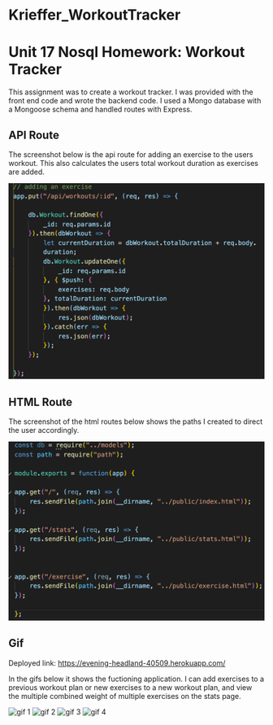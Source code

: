 # Krieffer_WorkoutTracker

# Unit 17 Nosql Homework: Workout Tracker
  This assignment was to create a workout tracker. I was provided with the front end code and wrote the backend code. I used a Mongo database with a Mongoose schema and handled routes with Express.

## API Route
  The screenshot below is the api route for adding an exercise to the users workout. This also calculates the users total workout duration as exercises are added. 
  
![api route screenshot](https://github.com/Krieffer21/Krieffer_WorkoutTracker/blob/master/img.readme/api.routes.png)

## HTML Route
  The screenshot of the html routes below shows the paths I created to direct the user accordingly.  

![html route screenshot](https://github.com/Krieffer21/Krieffer_WorkoutTracker/blob/master/img.readme/html.routes.png)

## Gif
Deployed link: https://evening-headland-40509.herokuapp.com/

  In the gifs below it shows the fuctioning application. I can add exercises to a previous workout plan or new exercises to a new workout plan, and view the multiple combined weight of multiple exercises on the stats page.
  
![gif 1](https://github.com/Krieffer21/Krieffer_WorkoutTracker/blob/master/img.readme/gif1.gif)
![gif 2](https://github.com/Krieffer21/Krieffer_WorkoutTracker/blob/master/img.readme/gif2.gif)
![gif 3](https://github.com/Krieffer21/Krieffer_WorkoutTracker/blob/master/img.readme/gif3.gif)
![gif 4](https://github.com/Krieffer21/Krieffer_WorkoutTracker/blob/master/img.readme/gif4.gif)
